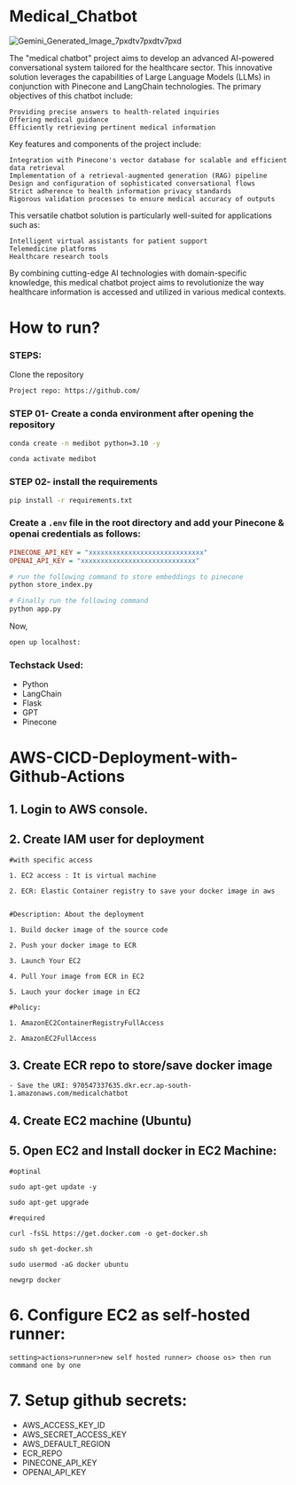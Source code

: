 # Medical_Chatbot

![Gemini_Generated_Image_7pxdtv7pxdtv7pxd](https://github.com/user-attachments/assets/65b45397-957a-402b-b572-b8f0ac3d8a5c)

The "medical chatbot" project aims to develop an advanced AI-powered conversational system tailored for the healthcare sector. This innovative solution leverages the capabilities of Large Language Models (LLMs) in conjunction with Pinecone and LangChain technologies. The primary objectives of this chatbot include:

    Providing precise answers to health-related inquiries
    Offering medical guidance
    Efficiently retrieving pertinent medical information

Key features and components of the project include:

    Integration with Pinecone's vector database for scalable and efficient data retrieval
    Implementation of a retrieval-augmented generation (RAG) pipeline
    Design and configuration of sophisticated conversational flows
    Strict adherence to health information privacy standards
    Rigorous validation processes to ensure medical accuracy of outputs

This versatile chatbot solution is particularly well-suited for applications such as:

    Intelligent virtual assistants for patient support
    Telemedicine platforms
    Healthcare research tools

By combining cutting-edge AI technologies with domain-specific knowledge, this medical chatbot project aims to revolutionize the way healthcare information is accessed and utilized in various medical contexts.




# How to run?
### STEPS:

Clone the repository

```bash
Project repo: https://github.com/
```
### STEP 01- Create a conda environment after opening the repository

```bash
conda create -n medibot python=3.10 -y
```

```bash
conda activate medibot
```


### STEP 02- install the requirements
```bash
pip install -r requirements.txt
```


### Create a `.env` file in the root directory and add your Pinecone & openai credentials as follows:

```ini
PINECONE_API_KEY = "xxxxxxxxxxxxxxxxxxxxxxxxxxxxx"
OPENAI_API_KEY = "xxxxxxxxxxxxxxxxxxxxxxxxxxxxx"
```


```bash
# run the following command to store embeddings to pinecone
python store_index.py
```

```bash
# Finally run the following command
python app.py
```

Now,
```bash
open up localhost:
```


### Techstack Used:

- Python
- LangChain
- Flask
- GPT
- Pinecone


# AWS-CICD-Deployment-with-Github-Actions

## 1. Login to AWS console.

## 2. Create IAM user for deployment

	#with specific access

	1. EC2 access : It is virtual machine

	2. ECR: Elastic Container registry to save your docker image in aws


	#Description: About the deployment

	1. Build docker image of the source code

	2. Push your docker image to ECR

	3. Launch Your EC2 

	4. Pull Your image from ECR in EC2

	5. Lauch your docker image in EC2

	#Policy:

	1. AmazonEC2ContainerRegistryFullAccess

	2. AmazonEC2FullAccess

	
## 3. Create ECR repo to store/save docker image
    - Save the URI: 970547337635.dkr.ecr.ap-south-1.amazonaws.com/medicalchatbot

	
## 4. Create EC2 machine (Ubuntu) 

## 5. Open EC2 and Install docker in EC2 Machine:
	
	
	#optinal

	sudo apt-get update -y

	sudo apt-get upgrade
	
	#required

	curl -fsSL https://get.docker.com -o get-docker.sh

	sudo sh get-docker.sh

	sudo usermod -aG docker ubuntu

	newgrp docker
	
# 6. Configure EC2 as self-hosted runner:
    setting>actions>runner>new self hosted runner> choose os> then run command one by one


# 7. Setup github secrets:

   - AWS_ACCESS_KEY_ID
   - AWS_SECRET_ACCESS_KEY
   - AWS_DEFAULT_REGION
   - ECR_REPO
   - PINECONE_API_KEY
   - OPENAI_API_KEY

    
